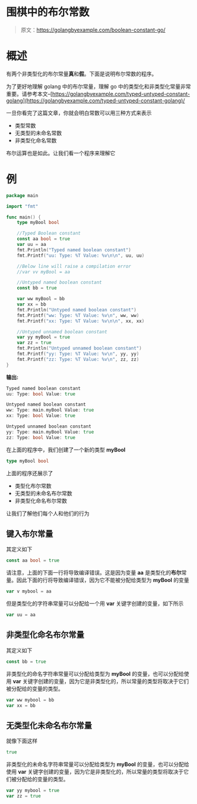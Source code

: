 # 围棋中的布尔常数

> 原文：<https://golangbyexample.com/boolean-constant-go/>

# **概述**

有两个非类型化的布尔常量**真**和**假**。下面是说明布尔常数的程序。

为了更好地理解 golang 中的布尔常量，理解 go 中的类型化和非类型化常量非常重要。请参考本文–[https://golangbyexample.com/typed-untyped-constant-golang](https://golangbyexample.com/typed-untyped-constant-golang)/

一旦你看完了这篇文章，你就会明白常数可以用三种方式来表示

*   类型常数
*   无类型的未命名常数
*   非类型化命名常数

布尔运算也是如此。让我们看一个程序来理解它

# **例**

```go
package main

import "fmt"

func main() {
	type myBool bool

	//Typed Boolean constant
	const aa bool = true
	var uu = aa
	fmt.Println("Typed named boolean constant")
	fmt.Printf("uu: Type: %T Value: %v\n\n", uu, uu)

	//Below line will raise a compilation error
	//var vv myBool = aa

	//Untyped named boolean constant
	const bb = true

	var ww myBool = bb
	var xx = bb
	fmt.Println("Untyped named boolean constant")
	fmt.Printf("ww: Type: %T Value: %v\n", ww, ww)
	fmt.Printf("xx: Type: %T Value: %v\n\n", xx, xx)

	//Untyped unnamed boolean constant
	var yy myBool = true
	var zz = true
	fmt.Println("Untyped unnamed boolean constant")
	fmt.Printf("yy: Type: %T Value: %v\n", yy, yy)
	fmt.Printf("zz: Type: %T Value: %v\n", zz, zz)
}
```

**输出:**

```go
Typed named boolean constant
uu: Type: bool Value: true

Untyped named boolean constant
ww: Type: main.myBool Value: true
xx: Type: bool Value: true

Untyped unnamed boolean constant
yy: Type: main.myBool Value: true
zz: Type: bool Value: true
```

在上面的程序中，我们创建了一个新的类型 **myBool**

```go
type myBool bool
```

上面的程序还展示了

*   类型化布尔常数
*   无类型的未命名布尔常数
*   非类型化命名布尔常数

让我们了解他们每个人和他们的行为

## **键入布尔常量**

其定义如下

```go
const aa bool = true
```

请注意，上面的下面一行将导致编译错误。这是因为变量 **aa** 是类型化的**布尔**常量。因此下面的行将导致编译错误，因为它不能被分配给类型为 **myBool** 的变量

```go
var v mybool = aa
```

但是类型化的字符串常量可以分配给一个用 **var** 关键字创建的变量，如下所示

```go
var uu = aa
```

## **非类型化命名布尔常量**

其定义如下

```go
const bb = true
```

非类型化的命名字符串常量可以分配给类型为 **myBool** 的变量，也可以分配给使用 **var** 关键字创建的变量，因为它是非类型化的，所以常量的类型将取决于它们被分配给的变量的类型。

```go
var ww mybool = bb
var xx = bb
```

## **无类型化未命名布尔常量**

就像下面这样

```go
true
```

非类型化的未命名字符串常量可以分配给类型为 **myBool** 的变量，也可以分配给使用 **var** 关键字创建的变量，因为它是非类型化的，所以常量的类型将取决于它们被分配给的变量的类型。

```go
var yy mybool = true
var zz = true
```